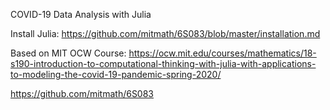 COVID-19 Data Analysis with Julia

Install Julia:
https://github.com/mitmath/6S083/blob/master/installation.md

Based on MIT OCW Course:
https://ocw.mit.edu/courses/mathematics/18-s190-introduction-to-computational-thinking-with-julia-with-applications-to-modeling-the-covid-19-pandemic-spring-2020/

https://github.com/mitmath/6S083

